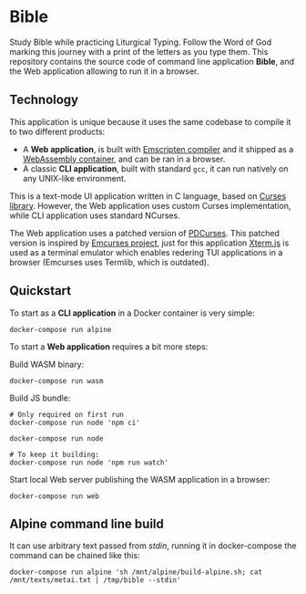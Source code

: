 # Bible

Study Bible while practicing Liturgical Typing. Follow the Word of God marking
this journey with a print of the letters as you type them. This repository
contains the source code of command line application **Bible**, and the Web
application allowing to run it in a browser.

## Technology

This application is unique because it uses the same codebase to compile it to
two different products:

- A **Web application**, is built with [Emscripten compiler][1] and it shipped
  as a [WebAssembly container][2], and can be ran in a browser.
- A classic **CLI application**, built with standard `gcc`, it can run natively
  on any UNIX-like environment.

This is a text-mode UI application written in C language, based on
[Curses library][3]. However, the Web application uses custom Curses
implementation, while CLI application uses standard NCurses.

The Web application uses a patched version of [PDCurses][4]. This patched
version is inspired by [Emcurses project][5], just for this application
[Xterm.js][6] is used as a terminal emulator which enables redering TUI
applications in a browser (Emcurses uses Termlib, which is outdated).

## Quickstart

To start as a **CLI application** in a Docker container is very simple:

    docker-compose run alpine

To start a **Web application** requires a bit more steps:

Build WASM binary:

    docker-compose run wasm

Build JS bundle:

    # Only required on first run
    docker-compose run node 'npm ci'

    docker-compose run node

    # To keep it building:
    docker-compose run node 'npm run watch'

Start local Web server publishing the WASM application
in a browser:

    docker-compose run web

## Alpine command line build

It can use arbitrary text passed from *stdin*, running it in
docker-compose the command can be chained like this:

    docker-compose run alpine 'sh /mnt/alpine/build-alpine.sh; cat /mnt/texts/metai.txt | /tmp/bible --stdin'

[1]: https://emscripten.org/    
[2]: https://webassembly.org/
[3]: https://en.wikipedia.org/wiki/Curses_(programming_library)
[4]: https://pdcurses.org/
[5]: https://github.com/rhaberkorn/emcurses
[6]: https://xtermjs.org/
